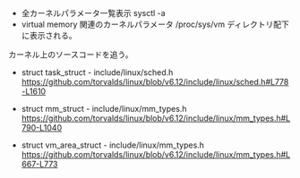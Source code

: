 - 全カーネルパラメータ一覧表示
  sysctl -a
- virtual memory 関連のカーネルパラメータ
  /proc/sys/vm ディレクトリ配下に表示される。

カーネル上のソースコードを追う。

- struct task_struct - include/linux/sched.h
  https://github.com/torvalds/linux/blob/v6.12/include/linux/sched.h#L778-L1610

- struct mm_struct - include/linux/mm_types.h
  https://github.com/torvalds/linux/blob/v6.12/include/linux/mm_types.h#L790-L1040

- struct vm_area_struct - include/linux/mm_types.h
  https://github.com/torvalds/linux/blob/v6.12/include/linux/mm_types.h#L667-L773
